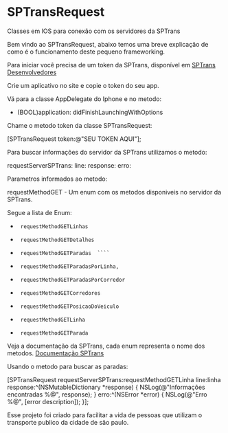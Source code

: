 SPTransRequest
==============

Classes em IOS para conexão com os servidores da SPTrans

Bem vindo ao SPTransRequest, abaixo temos uma breve explicação de como é o funcionamento deste pequeno frameworking.

Para iniciar você precisa de um token da SPTrans, disponível em
[SPTrans Desenvolvedores](http://www.sptrans.com.br/desenvolvedores/)

Crie um aplicativo no site e copie o token do seu app.

Vá para a classe AppDelegate do Iphone e no metodo:
- (BOOL)application: didFinishLaunchingWithOptions

Chame o metodo token da classe SPTransRequest:

[SPTransRequest token:@"SEU TOKEN AQUI"];

Para buscar informações do servidor da SPTrans utilizamos o metodo:

requestServerSPTrans: line: response: erro:

Parametros informados ao metodo:

requestMethodGET - Um enum com os metodos disponiveis no servidor da SPTrans.

Segue a lista de Enum:
*      requestMethodGETLinhas
*      requestMethodGETDetalhes 
*      requestMethodGETParadas  ````
*      requestMethodGETParadasPorLinha,
*      requestMethodGETParadasPorCorredor 
*      requestMethodGETCorredores 
*      requestMethodGETPosicaoDoVeiculo 
*      requestMethodGETLinha 
*      requestMethodGETParada

Veja a documentação da SPTrans, cada enum representa o nome dos metodos.
[Documentação SPTrans](http://www.sptrans.com.br/desenvolvedores/APIOlhoVivo/Documentacao.aspx?1#docApi-linhas)

Usando o metodo para buscar as paradas:

[SPTransRequest requestServerSPTrans:requestMethodGETLinha line:linha response:^(NSMutableDictionary *response) {
        NSLog(@"Informações encontradas %@", response);
    } erro:^(NSError *error) {
        NSLog(@"Erro %@", [error description]);
    }];

Esse projeto foi criado para facilitar a vida de pessoas que utilizam o transporte publico da cidade de são paulo.